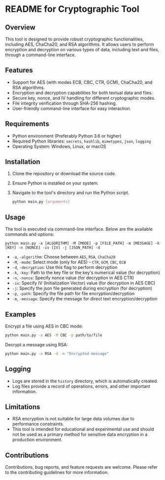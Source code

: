 # README for Cryptographic Tool

## Overview
This tool is designed to provide robust cryptographic functionalities, including AES, ChaCha20, and RSA algorithms. It allows users to perform encryption and decryption on various types of data, including text and files, through a command-line interface. 

## Features
- Support for AES (with modes ECB, CBC, CTR, GCM), ChaCha20, and RSA algorithms.
- Encryption and decryption capabilities for both textual data and files.
- Secure key, nonce, and IV handling for different cryptographic modes.
- File integrity verification through SHA-256 hashing.
- User-friendly command-line interface for easy interaction.

## Requirements
- Python environment (Preferably Python 3.6 or higher)
- Required Python libraries: `secrets`, `hashlib`, `mimetypes`, `json`, `logging`
- Operating System: Windows, Linux, or macOS

## Installation
1. Clone the repository or download the source code.
2. Ensure Python is installed on your system.
3. Navigate to the tool's directory and run the Python script.

   ```bash
   python main.py [arguments]
   ```

## Usage
The tool is executed via command-line interface. Below are the available commands and options:

```
python main.py -a [ALGORITHM] -M [MODE] -p [FILE_PATH] -m [MESSAGE] -k [KEY] -n [NONCE] -iv [IV] -j [JSON_PATH] -d
```

- `-a`, `-algorithm`: Choose between `AES`, `RSA`, `ChaCha20`
- `-M`, `-mode`: Select mode (only for AES) - `CTR`, `GCM`, `CBC`, `ECB`
- `-d`, `-decryption`: Use this flag to perform decryption
- `-k`, `-key`: Path to the key file or the key's numerical value (for decryption)
- `-n`, `-nonce`: Specify nonce value (for decryption in AES CTR)
- `-iv`: Specify IV (Initialization Vector) value (for decryption in AES CBC)
- `-j`: Specify the json file generated during encryption (for decryption)
- `-p`, `-path`: Specify the file path for file encryption/decryption
- `-m`, `-message`: Specify the message for direct text encryption/decryption

## Examples
Encrypt a file using AES in CBC mode:
```bash
python main.py -a AES -M CBC -p path/to/file
```

Decrypt a message using RSA:
```bash
python main.py -a RSA -d -m "Encrypted message"
```

## Logging
- Logs are stored in the `history` directory, which is automatically created.
- Log files provide a record of operations, errors, and other important information.

## Limitations
- RSA encryption is not suitable for large data volumes due to performance constraints.
- This tool is intended for educational and experimental use and should not be used as a primary method for sensitive data encryption in a production environment.

## Contributions
Contributions, bug reports, and feature requests are welcome. Please refer to the contributing guidelines for more information.
